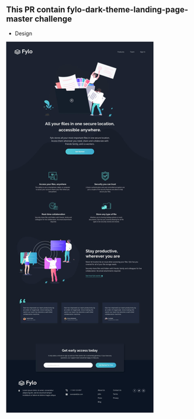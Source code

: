 ## This PR contain fylo-dark-theme-landing-page-master challenge

* Design

<img src="design/desktop-design.jpg" height="1000px" />
